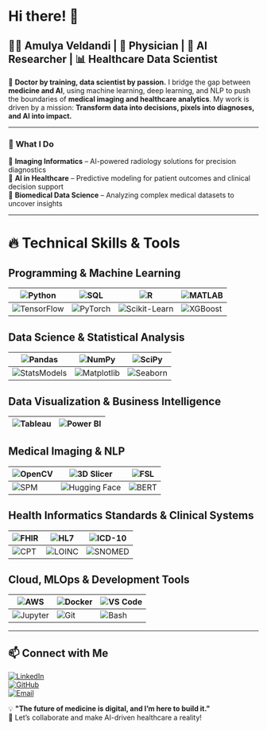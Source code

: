 # Hi there! 👋  

## 👩‍⚕️ Amulya Veldandi | 🏥 Physician | 🤖 AI Researcher | 📊 Healthcare Data Scientist  

🔬 **Doctor by training, data scientist by passion.** I bridge the gap between **medicine and AI**, using machine learning, deep learning, and NLP to push the boundaries of **medical imaging and healthcare analytics**. My work is driven by a mission: **Transform data into decisions, pixels into diagnoses, and AI into impact.**  

---

### 🚀 **What I Do**
🔹 **Imaging Informatics** – AI-powered radiology solutions for precision diagnostics  
🔹 **AI in Healthcare** – Predictive modeling for patient outcomes and clinical decision support  
🔹 **Biomedical Data Science** – Analyzing complex medical datasets to uncover insights  

---

# 🔥 Technical Skills & Tools  

## Programming & Machine Learning  
| ![Python](https://img.shields.io/badge/Python-3776AB?style=for-the-badge&logo=python&logoColor=white) | ![SQL](https://img.shields.io/badge/SQL-4479A1?style=for-the-badge&logo=postgresql&logoColor=white) | ![R](https://img.shields.io/badge/R-276DC3?style=for-the-badge&logo=r&logoColor=white) | ![MATLAB](https://img.shields.io/badge/MATLAB-0076A8?style=for-the-badge&logo=mathworks&logoColor=white) |
|---|---|---|---|
| ![TensorFlow](https://img.shields.io/badge/TensorFlow-FF6F00?style=for-the-badge&logo=tensorflow&logoColor=white) | ![PyTorch](https://img.shields.io/badge/PyTorch-EE4C2C?style=for-the-badge&logo=pytorch&logoColor=white) | ![Scikit-Learn](https://img.shields.io/badge/Scikit--Learn-F7931E?style=for-the-badge&logo=scikit-learn&logoColor=white) | ![XGBoost](https://img.shields.io/badge/XGBoost-EC5C00?style=for-the-badge&logo=xgboost&logoColor=white) |

## Data Science & Statistical Analysis  
| ![Pandas](https://img.shields.io/badge/Pandas-150458?style=for-the-badge&logo=pandas&logoColor=white) | ![NumPy](https://img.shields.io/badge/NumPy-013243?style=for-the-badge&logo=numpy&logoColor=white) | ![SciPy](https://img.shields.io/badge/SciPy-8CAAE6?style=for-the-badge&logo=scipy&logoColor=white) |
|---|---|---|
| ![StatsModels](https://img.shields.io/badge/StatsModels-11557C?style=for-the-badge&logo=statsmodels&logoColor=white) | ![Matplotlib](https://img.shields.io/badge/Matplotlib-11557C?style=for-the-badge&logo=plotly&logoColor=white) | ![Seaborn](https://img.shields.io/badge/Seaborn-34AADC?style=for-the-badge&logo=seaborn&logoColor=white) |

## Data Visualization & Business Intelligence  
| ![Tableau](https://img.shields.io/badge/Tableau-E97627?style=for-the-badge&logo=tableau&logoColor=white) | ![Power BI](https://img.shields.io/badge/Power%20BI-F2C811?style=for-the-badge&logo=power-bi&logoColor=black) |
|---|---|

## Medical Imaging & NLP  
| ![OpenCV](https://img.shields.io/badge/OpenCV-5C3EE8?style=for-the-badge&logo=opencv&logoColor=white) | ![3D Slicer](https://img.shields.io/badge/3D%20Slicer-005BBB?style=for-the-badge&logo=3dslicer&logoColor=white) | ![FSL](https://img.shields.io/badge/FSL-2E8B57?style=for-the-badge&logo=medical&logoColor=white) |
|---|---|---|
| ![SPM](https://img.shields.io/badge/SPM-1E90FF?style=for-the-badge&logo=matlab&logoColor=white) | ![Hugging Face](https://img.shields.io/badge/HuggingFace-FFD700?style=for-the-badge&logo=huggingface&logoColor=black) | ![BERT](https://img.shields.io/badge/BERT-FFD700?style=for-the-badge&logo=bert&logoColor=black) |

## Health Informatics Standards & Clinical Systems  
| ![FHIR](https://img.shields.io/badge/FHIR-DC382D?style=for-the-badge&logo=fhir&logoColor=white) | ![HL7](https://img.shields.io/badge/HL7-FFCC00?style=for-the-badge&logo=hl7&logoColor=black) | ![ICD-10](https://img.shields.io/badge/ICD--10-005BBB?style=for-the-badge&logo=medical&logoColor=white) |
|---|---|---|
| ![CPT](https://img.shields.io/badge/CPT-1E90FF?style=for-the-badge&logo=medical&logoColor=white) | ![LOINC](https://img.shields.io/badge/LOINC-DC382D?style=for-the-badge&logo=loinc&logoColor=white) | ![SNOMED](https://img.shields.io/badge/SNOMED-009FDA?style=for-the-badge&logo=snomed&logoColor=white) |

## Cloud, MLOps & Development Tools  
| ![AWS](https://img.shields.io/badge/AWS-FF9900?style=for-the-badge&logo=amazon-aws&logoColor=white) | ![Docker](https://img.shields.io/badge/Docker-2496ED?style=for-the-badge&logo=docker&logoColor=white) | ![VS Code](https://img.shields.io/badge/VS%20Code-007ACC?style=for-the-badge&logo=visual-studio-code&logoColor=white) |
|---|---|---|
| ![Jupyter](https://img.shields.io/badge/Jupyter-F37626?style=for-the-badge&logo=jupyter&logoColor=white) | ![Git](https://img.shields.io/badge/Git-F05032?style=for-the-badge&logo=git&logoColor=white) | ![Bash](https://img.shields.io/badge/Bash-4EAA25?style=for-the-badge&logo=gnu-bash&logoColor=white) |

---

## 📫 Connect with Me  
[![LinkedIn](https://img.shields.io/badge/LinkedIn-Profile-blue?style=flat&logo=linkedin)](https://linkedin.com/in/amulya-veldandi)  
[![GitHub](https://img.shields.io/badge/GitHub-Profile-black?style=flat&logo=github)](https://github.com/amulyaveldandi)  
[![Email](https://img.shields.io/badge/Email-Contact%20Me-red?style=flat&logo=gmail)](mailto:veldandiamulya@gmail.com)   

💡 **"The future of medicine is digital, and I’m here to build it."**  
🚀 Let’s collaborate and make AI-driven healthcare a reality!  

